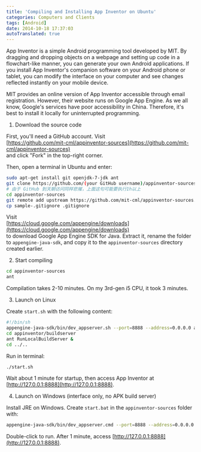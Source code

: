 ```yaml
---
title: 'Compiling and Installing App Inventor on Ubuntu'
categories: Computers and Clients
tags: [Android]
date: 2014-10-18 17:37:03
autoTranslated: true
---
```



App Inventor is a simple Android programming tool developed by MIT. By dragging and dropping objects on a webpage and setting up code in a flowchart-like manner, you can generate your own Android applications. If you install App Inventor's companion software on your Android phone or tablet, you can modify the interface on your computer and see changes reflected instantly on your mobile device.

MIT provides an online version of App Inventor accessible through email registration. However, their website runs on Google App Engine. As we all know, Google's services have poor accessibility in China. Therefore, it's best to install it locally for uninterrupted programming.

1. Download the source code

First, you'll need a GitHub account. Visit  
[https://github.com/mit-cml/appinventor-sources](https://github.com/mit-cml/appinventor-sources)  
and click "Fork" in the top-right corner.

Then, open a terminal in Ubuntu and enter:

```bash
sudo apt-get install git openjdk-7-jdk ant
git clone https://github.com/(your GitHub username)/appinventor-sources.git
# 由于 GitHub 到天朝访问同样悲摧，上面这句可能要执行1h以上
cd appinventor-sources
git remote add upstream https://github.com/mit-cml/appinventor-sources.git
cp sample-.gitignore .gitignore
```

Visit  
[https://cloud.google.com/appengine/downloads](https://cloud.google.com/appengine/downloads)  
to download Google App Engine SDK for Java. Extract it, rename the folder to `appengine-java-sdk`, and copy it to the `appinventor-sources` directory created earlier.

2. Start compiling

```bash
cd appinventor-sources
ant
```

Compilation takes 2-10 minutes. On my 3rd-gen i5 CPU, it took 3 minutes.

3. Launch on Linux

Create `start.sh` with the following content:

```bash
#!/bin/sh
appengine-java-sdk/bin/dev_appserver.sh --port=8888 --address=0.0.0.0 appinventor/appengine/build/war/ &
cd appinventor/buildserver
ant RunLocalBuildServer &
cd ../..
```

Run in terminal:
```bash
./start.sh
```

Wait about 1 minute for startup, then access App Inventor at [http://127.0.0.1:8888](http://127.0.0.1:8888).

4. Launch on Windows (interface only, no APK build server)

Install JRE on Windows. Create `start.bat` in the `appinventor-sources` folder with:

```bash
appengine-java-sdk/bin/dev_appserver.cmd --port=8888 --address=0.0.0.0 appinventor/appengine/build/war/
```

Double-click to run. After 1 minute, access [http://127.0.0.1:8888](http://127.0.0.1:8888).
```
